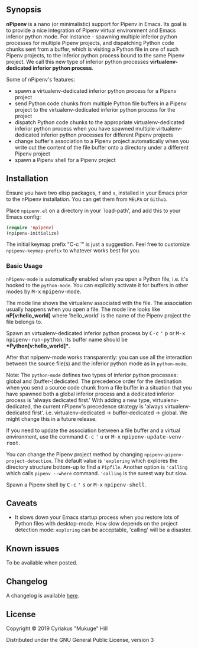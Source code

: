 
## Synopsis

**nPipenv** is a nano (or minimalistic) support for Pipenv in Emacs. Its
goal is to provide a nice integration of Pipenv virtual environment
and Emacs inferior python mode.  For instance - spawning multiple
inferior python processes for multiple Pipenv projects, and
dispatching Python code chunks sent from a buffer, which is visiting a Python file
in one of such Pipenv projects, to the inferior python process bound to
the same Pipenv project. We call this new type of inferior python processes
**virtualenv-dedicated inferior python process**.


Some of nPipenv's features:

* spawn a virtualenv-dedicated inferior python process for a Pipenv project
* send Python code chunks from multiple Python file buffers in a Pipenv project
  to the virtualenv-dedicated inferior python process for the project
* dispatch Python code chunks to the appropriate virtualenv-dedicated inferior
  python process when you have spawned multiple virtualenv-dedicated inferior
  python processes for different Pipenv projects
* change buffer's association to a Pipenv project automatically when
  you write out the content of the file buffer onto a directory
  under a different Pipenv project
* spawn a Pipenv shell for a Pipenv project

## Installation

Ensure you have two elisp packages, `f` and `s`, installed in your Emacs
prior to the nPipenv installation. You can get them from `MELPA`
or `Github`.

Place `npipenv.el` on a directory in your `load-path', and add this to
your Emacs config:

```el
(require 'npipenv)
(npipenv-initialize)
```

The initial keymap prefix "C-c '" is just a suggestion. Feel free to
customize `npipenv-keymap-prefix` to whatever works best for you.

### Basic Usage

`nPipenv-mode` is automatically enabled when you open a Python file, i.e.
it's hooked to the `python-mode`. You can explicitly
activate it for buffers in other modes by <kbd>M-x</kbd> <kbd>npipenv-mode</kbd>.

The mode line shows the virtualenv associated with the file. The association usually
happens when you open a file. The mode line looks like **nP[v:hello_world]**
where 'hello_world' is the name of the Pipenv project the file belongs to.

Spawn an virtualenv-dedicated inferior python process by <kbd>C-c</kbd> <kbd>'</kbd>
<kbd>p</kbd> or <kbd>M-x</kbd> <kbd>npipenv-run-python</kbd>. Its buffer name should
be **\*Python[v:hello_world]\***.

After that npipenv-mode works transparently: you can use all the
interaction between the source file(s) and the inferior python mode as
in `python-mode`.

Note: The `python-mode` defines two types of inferior python
processes: global and (buffer-)dedicated. The precedence order for the
destination when you send a source code chunk from a file buffer in
a situation that you have spawned both a global inferior process and a
dedicated inferior process is 'always dedicated first.' With adding a
new type, virtualenv-dedicated, the current nPipenv's precedence
strategy is 'always virtualenv-dedicated
first'. i.e. virtualenv-dedicated -> buffer-dedicated -> global. We
might change this in a future release.

If you need to update the association between a file buffer and a
virtual environment, use the command <kbd>C-c</kbd> <kbd>'</kbd> <kbd>u</kbd> or <kbd>M-x</kbd>
<kbd>npipenv-update-venv-root</kbd>.

You can change the Pipenv project method by changing
`npipenv-pipenv-project-detection`. The default value is `'exploring`
which explores the directory structure bottom-up to find a
`Pipfile`. Another option is `'calling` which calls `pipenv --where`
command. `'calling` is the surest way but slow.

Spawn a Pipenv shell by <kbd>C-c</kbd> <kbd>'</kbd> <kbd>s</kbd> or <kbd>M-x</kbd>
<kbd>npipenv-shell</kbd>.

## Caveats

* It slows down your Emacs startup process when you restore lots of
  Python files with desktop-mode. How slow depends on the project
  detection mode: `exploring` can be acceptable, 'calling' will be a
  disaster.

## Known issues

To be available when posted.

## Changelog

A changelog is available [here](CHANGELOG.md).

## License

Copyright © 2019 Cyriakus "Mukuge" Hill

Distributed under the GNU General Public License, version 3
